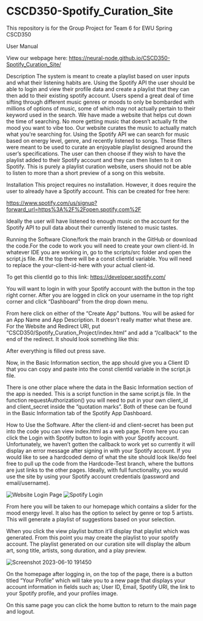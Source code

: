 # CSCD350-Spotify_Curation_Site
This repository is for the Group Project for Team 6 for EWU Spring CSCD350

User Manual

View our webpage here: https://neural-node.github.io/CSCD350-Spotify_Curation_Site/ 

Description
	The system is meant to create a playlist based on user inputs and what their listening habits are. Using the Spotify API the user should be able to login and view their profile data and create a playlist that they can then add to their existing spotify account. 
Users spend a great deal of time sifting through different music genres or moods to only be bombarded with millions of options of music, some of which may not actually pertain to their keyword used in the search. We have made a website that helps cut down the time of searching. No more getting music that doesn’t actually fit the mood you want to vibe too. Our website curates the music to actually match what you're searching for.
Using the Spotify API we can search for music based on energy level, genre, and recently listened to songs. These filters were meant to be used to curate an enjoyable playlist designed around the user’s specifications. The user can then choose if they wish to have the playlist added to their Spotify account and they can then listen to it on Spotify. This is purely a playlist curation website, users should not be able to listen to more than a short preview of a song on this website. 


Installation
	This project requires no installation. However, it does require the user to already have a Spotify account. This can be created for free here:

https://www.spotify.com/us/signup?forward_url=https%3A%2F%2Fopen.spotify.com%2F 

Ideally the user will have listened to enough music on the account for the Spotify API to pull data about their currently listened to music tastes.


Running the Software
	Clone/fork the main branch in the GitHub or download the code.For the code to work you will need to create your own client-id. In whatever IDE you are working in, go to the scripts/src folder and open the script.js file. At the top there will be a const clientId variable. You will need to replace the your-client-id-here with your actual client-id.



To get this clientId go to this link: https://developer.spotify.com/ 

You will want to login in with your Spotify account with the button in the top right corner. After you are logged in click on your username in the top right corner and click “Dashboard” from the drop down menu. 



From here click on either of the “Create App” buttons. You will be asked for an App Name and App Description. It doesn’t really matter what these are. For the Website and Redirect URI, put “CSCD350/Spotify_Curation_Project/index.html” and add a “/callback” to the end of the redirect. It should look something like this:



After everything is filled out press save.

Now, in the Basic Information section, the app should give you a Client ID that you can copy and paste into the const clientId variable in the script.js file. 

There is one other place where the data in the Basic Information section of the app is needed. This is a script function in the same script.js file. In the function requestAuthorization() you will need to put in your own client_id and client_secret inside the “quotation marks”. Both of these can be found in the Basic Information tab of the Spotify App Dashboard. 




How to Use the Software. 
	After the client-id and client-secret has been put into the code you can view index.html as a web page. From here you can click the Login with Spotify button to login with your Spotify account. Unfortunately, we haven’t gotten the callback to work yet so currently it will display an error message after signing in with your Spotify account. If you would like to see a hardcoded demo of what the site should look like/do feel free to pull up the code from the Hardcode-Test branch, where the buttons are just links to the other pages.
Ideally, with full functionality, you would use the site by using your Spotify account credentials (password and email/username). 

![Website Login Page](https://cdn.discordapp.com/attachments/1101196273236844645/1117277786369953832/Screenshot_2023-06-10_183751.png)
![Spotify Login](https://cdn.discordapp.com/attachments/1101196273236844645/1117277786097332254/Screenshot_2023-06-10_183832.png)


From here you will be taken to our homepage which contains a slider for the mood energy level. It also has the option to select by genre or top 5 artists. This will generate a playlist of suggestions based on your selection. 

When you click the view playlist button it’ll display that playlist which was generated. From this point you may create the playlist to your spotify account. The playlist generated on our curation site will display the album art, song title, artists, song duration, and a play preview. 

![Screenshot 2023-06-10 191450](https://github.com/Neural-Node/CSCD350-Spotify_Curation_Site/assets/97580466/1cbc1c18-c51a-448f-aa9f-7411de0403cb)

On the homepage after logging in, on the top of the page, there is a button titled “Your Profile” which will take you to a new page that displays your account information in fields such as; User ID, Email, Spotify URI, the link to your Spotify profile, and your profiles image.  

On this same page you can click the home button to return to the main page and logout.

